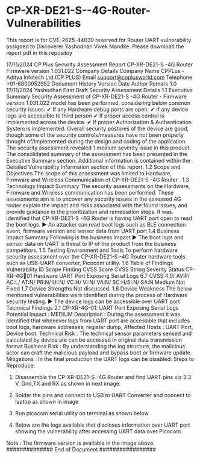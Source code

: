 # CP-XR-DE21-S--4G-Router-Vulnerabilities
This report is for CVE-2025-44039 reserved for Router UART vulnerability assigned to Discoverer Yashodhan Vivek Mandke. Please download the report pdf  in this repositoy

 17/11/2024
 CP Plus
 Security Assessment Report
 CP-XR-DE21-S -4G Router
 Firmware version 1.031.022
Company Details
Company Name CPPLus - Aditya Infotech Ltd.(CP PLUS)
Email support@cpplusworld.com
Telephone +91-8800952952
Document History
Version Date Author Remark
1.0 17/11/2024 Yashodhan First Draft
Security Assessment Details
1.1 Executive Summary
Security Assessment of CP-XR-DE21-S -4G Router - Firmware version
1.031.022 model has been performed, considering below common security 
issues:
✔ If any Hardware debug ports are open.
✔ If any device logs are accessible to third person
✔ If proper access control is implemented across the device.
✔ If proper Authorization & Authentication System is implemented.
Overall security postures of the device are good, though some of the security 
controls/measures have not been properly thought of/implemented during the 
design and coding of the application. 
The security assessment revealed 1 medium severity issue in this product. 
The consolidated summary of the assessment has been presented in the 
Executive Summary section. Additional information is contained within the 
Detailed Vulnerability Information section of this report. 
1.2 Scope and Objectives
The scope of this assessment was limited to Hardware, Firmware and Wireless 
Communication of CP-XR-DE21-S -4G Router .
1.3 Technology Impact Summary
The security assessments on the Hardware, Firmware and Wireless 
communication has been performed. These assessments aim is to uncover any 
security issues in the assessed 4G router explain the impact and risks associated 
with the found issues, and provide guidance in the prioritization and remediation
steps.
It was identified that CP-XR-DE21-S -4G Router is having UART port open to read
the boot logs.
► An attacker can read boot logs such as BLE connection event, firmware 
version and sensor data from UART port 
1.4 Business Impact Summary
Following is the business impact
► The boot logs and sensor data on UART is threat to IP of the product from the 
business competitors.
1.5 Testing Environment and Tools
To perform hardware security assessment over the CP-XR-DE21-S -4G 
Router hardware tools such as USB-UART converter, Picocom utility. 
1.6 Table of Findings
Vulnerability
ID
Scope Finding CVSS Score CVSS String Severity Status
CP-XR-4G01
Hardware UART Port
Exposing
Serial Logs
6.7 CVSS:4.0/
AV:P/
AC:L/
AT:N/
PR:N/
UI:N/
VC:H/
VI:N/
VA:N/
SC:H/SI:N/
SA:N
Medium Not Fixed
1.7 Device Strengths
 Not discussed.
1.8 Device Weakness
The below mentioned vulnerabilities were identified during the process of 
Hardware security testing.
► The device logs can be accessible over UART port
Technical Findings
2.1 CP-XR-4G-01: UART Port Exposing Serial Logs
Potential Impact : MEDIUM
Description : 
During the assessment it was identified that whenever logs from UART port are 
accessible that includes boot logs, hardware addresses, register dump, 
Affected Hosts : UART Port, Device boot.
Technical Risk : The technical sensor parameters sensed and calculated by 
device are can be accessed in original data transmission format
Business Risk : By understanding the log structure, the malicious actor can 
craft the malicious payload and bypass boot or firmware update.
Mitigations : In the final production the UART logs can be disabled. 
Steps to Reproduce:
1. Disassemble the CP-XR-DE21-S -4G Router and find UART pins viz 3.3 V, 
Gnd,TX and RX as shown in next image.
2. Solder the pins and connect to USB to UART Converter and connect to 
laptop as shown in image

3. Run picocom serial utility on terminal as shown below 
4. Below are the logs available that discloses information over UART port 
showing the vulnerability after accessing UART data over Picocom.







Note : The firmware version is available in the image above.
############## End of Document #################
